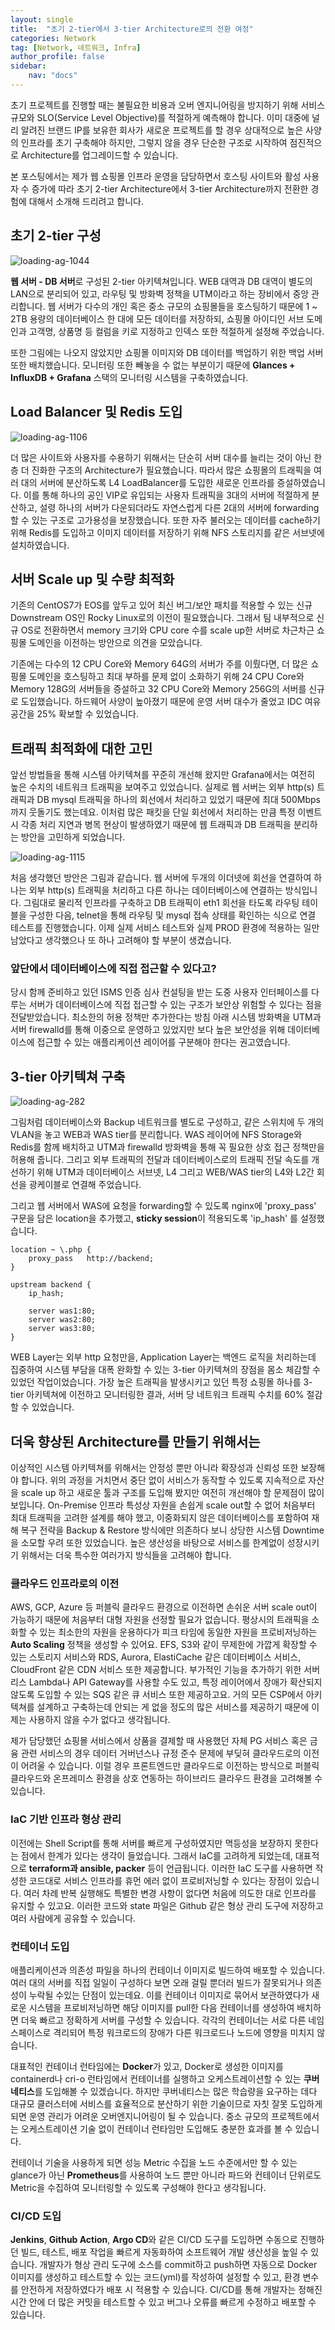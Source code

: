 ```yaml
---
layout: single
title:  "초기 2-tier에서 3-tier Architecture로의 전환 여정"
categories: Network
tag: [Network, 네트워크, Infra]
author_profile: false
sidebar:
    nav: "docs"
---
```


초기 프로젝트를 진행할 때는 불필요한 비용과 오버 엔지니어링을 방지하기 위해 서비스 규모와 SLO(Service Level Objective)를 적절하게 예측해야 합니다. 이미 대중에 널리 알려진 브랜드 IP를 보유한 회사가 새로운 프로젝트를 할 경우 상대적으로 높은 사양의 인프라를 초기 구축해야 하지만, 그렇지 않을 경우 단순한 구조로 시작하여 점진적으로 Architecture를 업그레이드할 수 있습니다.

본 포스팅에서는 제가 웹 쇼핑몰 인프라 운영을 담당하면서 호스팅 사이트와 활성 사용자 수 증가에 따라 초기 2-tier Architecture에서 3-tier Architecture까지 전환한 경험에 대해서 소개해 드리려고 합니다.

## 초기 2-tier 구성

<img title="" src="../../images/2024-12-08-3_tier/633c5717b553affb20c1483cedd85072c245398a.png" alt="loading-ag-1044" data-align="center">

**웹 서버 - DB 서버**로 구성된 2-tier 아키텍쳐입니다. WEB 대역과 DB 대역이 별도의 LAN으로 분리되어 있고, 라우팅 및 방화벽 정책을 UTM이라고 하는 장비에서 중앙 관리합니다. 웹 서버가 다수의 개인 혹은 중소 규모의 쇼핑몰들을 호스팅하기 때문에 1 ~ 2TB 용량의 데이터베이스 한 대에 모든 데이터를 저장하되, 쇼핑몰 아이디인 서브 도메인과 고객명, 상품명 등 컬럼을 키로 지정하고 인덱스 또한 적절하게 설정해 주었습니다. 

또한 그림에는 나오지 않았지만 쇼핑몰 이미지와 DB 데이터를 백업하기 위한 백업 서버 또한 배치했습니다. 모니터링 또한 빼놓을 수 없는 부분이기 때문에 **Glances + InfluxDB + Grafana** 스택의 모니터링 시스템을 구축하였습니다.

## Load Balancer 및 Redis 도입

<img title="" src="../../images/2024-12-08-3_tier/21c9a4e45f4aa7747ff771a1c998d147ed01df48.png" alt="loading-ag-1106" data-align="center">

더 많은 사이트와 사용자를 수용하기 위해서는 단순히 서버 대수를 늘리는 것이 아닌 한층 더 진화한 구조의 Architecture가 필요했습니다. 따라서 많은 쇼핑몰의 트래픽을 여러 대의 서버에 분산하도록 L4 LoadBalancer를 도입한 새로운 인프라를 증설하였습니다. 이를 통해 하나의 공인 VIP로 유입되는 사용자 트래픽을 3대의 서버에 적절하게 분산하고, 설령 하나의 서버가 다운되더라도 자연스럽게 다른 2대의 서버에 forwarding할 수 있는 구조로 고가용성을 보장했습니다. 또한 자주 불러오는 데이터를 cache하기 위해 Redis를 도입하고 이미지 데이터를 저장하기 위해 NFS 스토리지를 같은 서브넷에 설치하였습니다.

## 서버 Scale up 및 수량 최적화

기존의 CentOS7가 EOS를 앞두고 있어 최신 버그/보안 패치를 적용할 수 있는 신규 Downstream OS인 Rocky Linux로의 이전이 필요했습니다. 그래서 팀 내부적으로 신규 OS로 전환하면서 memory 크기와 CPU core 수를 scale up한 서버로 차근차근 쇼핑몰 도메인을 이전하는 방안으로 의견을 모았습니다. 

기존에는 다수의 12 CPU Core와 Memory 64G의 서버가 주를 이뤘다면, 더 많은 쇼핑몰 도메인을 호스팅하고 최대 부하를 문제 없이 소화하기 위해 24 CPU Core와 Memory 128G의 서버들을 증설하고 32 CPU Core와 Memory 256G의 서버를 신규로 도입했습니다. 하드웨어 사양이 높아졌기 때문에 운영 서버 대수가 줄었고 IDC 여유 공간을 25% 확보할 수 있었습니다. 

## 트래픽 최적화에 대한 고민

앞선 방법들을 통해 시스템 아키텍쳐를 꾸준히 개선해 왔지만 Grafana에서는 여전히 높은 수치의 네트워크 트래픽을 보여주고 있었습니다. 실제로 웹 서버는 외부 http(s) 트래픽과 DB mysql 트래픽을 하나의 회선에서 처리하고 있었기 때문에 최대 500Mbps까지 웃돌기도 했는데요. 이처럼 많은 패킷을 단일 회선에서 처리하는 만큼 특정 이벤트 시 각종 처리 지연과 병목 현상이 발생하였기 때문에 웹 트래픽과 DB 트래픽을 분리하는 방안을 고민하게 되었습니다.

<img title="" src="../../images/2024-12-08-3_tier/9d35f9a694ac741192d5e4a219092bbc0c6f463b.png" alt="loading-ag-1115" data-align="center">

처음 생각했던 방안은 그림과 같습니다. 웹 서버에 두개의 이더넷에 회선을 연결하여 하나는 외부 http(s) 트래픽을 처리하고 다른 하나는 데이터베이스에 연결하는 방식입니다. 그림대로 물리적 인프라를 구축하고 DB 트래픽이 eth1 회선을 타도록 라우팅 테이블을 구성한 다음, telnet을 통해 라우팅 및 mysql 접속 상태를 확인하는 식으로 연결 테스트를 진행했습니다. 이제 실제 서비스 테스트와 실제 PROD 환경에 적용하는 일만 남았다고 생각했으나 또 하나 고려해야 할 부분이 생겼습니다.

### 앞단에서 데이터베이스에 직접 접근할 수 있다고?

당시 함께 준비하고 있던 ISMS 인증 심사 컨설팅을 받는 도중 사용자 인터페이스를 다루는 서버가 데이터베이스에 직접 접근할 수 있는 구조가 보안상 위험할 수 있다는 점을 전달받았습니다. 최소한의 허용 정책만 추가한다는 방침 아래 시스템 방화벽을 UTM과 서버 firewalld를 통해 이중으로 운영하고 있었지만 보다 높은 보안성을 위해 데이터베이스에 접근할 수 있는 애플리케이션 레이어를 구분해야 한다는 권고였습니다.

## 3-tier 아키텍쳐 구축

![loading-ag-282](../../images/2024-12-08-3_tier/59e14263f81d4ba878deab5739b32ec3a91de753.png)

그림처럼 데이터베이스와 Backup 네트워크를 별도로 구성하고, 같은 스위치에 두 개의 VLAN을 놓고 WEB과 WAS tier를 분리합니다. WAS 레이어에 NFS Storage와 Redis를 함께 배치하고 UTM과 firewalld 방화벽을 통해 꼭 필요한 상호 접근 정책만을 허용해 줍니다. 
그리고 외부 트래픽의 전달과 데이터베이스로의 트래픽 전달 속도를 개선하기 위해 UTM과 데이터베이스 서브넷, L4 그리고 WEB/WAS tier의 L4와 L2간 회선을 광케이블로 연결해 주었습니다.

그리고 웹 서버에서 WAS에 요청을 forwarding할 수 있도록 nginx에 'proxy_pass' 구문을 담은 location을 추가했고, **sticky session**이 적용되도록 'ip_hash' 를 설정했습니다.

```
location ~ \.php {
    proxy_pass   http://backend;
}
```

```
upstream backend {
    ip_hash;

    server was1:80;
    server was2:80;
    server was3:80;
}
```

WEB Layer는 외부 http 요청만을, Application Layer는 백엔드 로직을 처리하는데 집중하여 시스템 부담을 대폭 완화할 수 있는 3-tier 아키텍쳐의 장점을 몸소 체감할 수 있었던 작업이었습니다. 가장 높은 트래픽을 발생시키고 있던 특정 쇼핑몰 하나를 3-tier 아키텍쳐에 이전하고 모니터링한 결과, 서버 당 네트워크 트래픽 수치를 60% 절감할 수 있었습니다.

## 더욱 향상된 Architecture를 만들기 위해서는

이상적인 시스템 아키텍쳐를 위해서는 안정성 뿐만 아니라 확장성과 신뢰성 또한 보장해야 합니다. 위의 과정을 거치면서 중단 없이 서비스가 동작할 수 있도록 지속적으로 자산을 scale up 하고 새로운 툴과 구조를 도입해 봤지만 여전히 개선해야 할 문제점이 많이 보입니다. On-Premise 인프라 특성상 자원을 손쉽게 scale out할 수 없어 처음부터 최대 트래픽을 고려한 설계를 해야 했고, 이중화되지 않은 데이터베이스를 포함하여 재해 복구 전략을 Backup & Restore 방식에만 의존하다 보니 상당한 시스템 Downtime을 소모할 우려 또한 있었습니다. 높은 생산성을 바탕으로 서비스를 한계없이 성장시키기 위해서는 더욱 특수한 여러가지 방식들을 고려해야 합니다.

### 클라우드 인프라로의 이전

AWS, GCP, Azure 등 퍼블릭 클라우드 환경으로 이전하면 손쉬운 서버 scale out이 가능하기 때문에 처음부터 대형 자원을 선정할 필요가 없습니다. 평상시의 트래픽을 소화할 수 있는 최소한의 자원을 운용하다가 피크 타임에 동일한 자원을 프로비저닝하는 **Auto Scaling** 정책을 생성할 수 있어요. EFS, S3와 같이 무제한에 가깝게 확장할 수 있는 스토리지 서비스와 RDS, Aurora, ElastiCache 같은 데이터베이스 서비스, CloudFront 같은 CDN 서비스 또한 제공합니다. 부가적인 기능을 추가하기 위한 서버리스 Lambda나 API Gateway를 사용할 수도 있고, 특정 레이어에서 장애가 확산되지 않도록 도입할 수 있는 SQS 같은 큐 서비스 또한 제공하고요. 거의 모든 CSP에서 아키텍쳐를 설계하고 구축하는데 안되는 게 없을 정도의 많은 서비스를 제공하기 때문에 이제는 사용하지 않을 수가 없다고 생각됩니다.

제가 담당했던 쇼핑몰 서비스에서 상품을 결제할 때 사용했던 자체 PG 서비스 혹은 금융 관련 서비스의 경우 데이터 거버넌스나 규정 준수 문제에 부딪혀 클라우드로의 이전이 어려울 수 있습니다. 이럴 경우 프론트엔드만 클라우드로 이전하는 방식으로 퍼블릭 클라우드와 온프레미스 환경을 상호 연동하는 하이브리드 클라우드 환경을 고려해볼 수 있습니다.

### IaC 기반 인프라 형상 관리

이전에는 Shell Script를 통해 서버를 빠르게 구성하였지만 멱등성을 보장하지 못한다는 점에서 한계가 있다는 생각이 들었습니다. 그래서 IaC를 고려하게 되었는데, 대표적으로 **terraform과 ansible, packer** 등이 언급됩니다. 이러한 IaC 도구를 사용하면 작성한 코드대로 서비스 인프라를 휴먼 에러 없이 프로비저닝할 수 있다는 장점이 있습니다. 여러 차례 반복 실행해도 특별한 변경 사항이 없다면 처음에 의도한 대로 인프라를 유지할 수 있고요. 이러한 코드와 state 파일은 Github 같은 형상 관리 도구에 저장하고 여러 사람에게 공유할 수 있습니다.

### 컨테이너 도입

애플리케이션과 의존성 파일을 하나의 컨테이너 이미지로 빌드하여 배포할 수 있습니다. 여러 대의 서버를 직접 일일이 구성하다 보면 오래 걸릴 뿐더러 빌드가 잘못되거나 의존성이 누락될 수있는 단점이 있는데요. 이를 컨테이너 이미지로 묶어서 보관하였다가 새로운 시스템을 프로비저닝하면 해당 이미지를 pull한 다음 컨테이너를 생성하여 배치하면 더욱 빠르고 정확하게 서버를 구성할 수 있습니다. 각각의 컨테이너는 서로 다른 네임스페이스로 격리되어 특정 워크로드의 장애가 다른 워크로드나 노드에 영향을 미치지 않습니다.

대표적인 컨테이너 런타임에는 **Docker**가 있고, Docker로 생성한 이미지를 containerd나 cri-o 런타임에서 컨테이너를 실행하고 오케스트레이션할 수 있는 **쿠버네티스**를 도입해볼 수 있겠습니다. 하지만 쿠버네티스는 많은 학습량을 요구하는 데다 대규모 클러스터에 서비스를 효율적으로 분산하기 위한 기술이므로 자칫 잘못 도입하게 되면 운영 관리가 어려운 오버엔지니어링이 될 수 있습니다. 중소 규모의 프로젝트에서는 오케스트레이션 기술 없이 컨테이너 런타임만 도입해도 충분한 효과를 볼 수 있습니다.

컨테이너 기술을 사용하게 되면 성능 Metric 수집을 노드 수준에서만 할 수 있는 glance가 아닌 **Prometheus**를 사용하여 노드 뿐만 아니라 파드와 컨테이너 단위로도 Metric을 수집하여 모니터링할 수 있도록 구성해야 한다고 생각됩니다.

### CI/CD 도입

**Jenkins**, **Github Action**, **Argo CD**와 같은 CI/CD 도구를 도입하면 수동으로 진행하던 빌드, 테스트, 배포 작업을 빠르게 자동화하여 소프트웨어 개발 생산성을 높일 수 있습니다. 개발자가 형상 관리 도구에 소스를 commit하고 push하면 자동으로 Docker 이미지를 생성하고 테스트할 수 있는 코드(yml)를 작성하여 설정할 수 있고, 환경 변수를 안전하게 저장하였다가 배포 시 적용할 수 있습니다. CI/CD를 통해 개발자는 정해진 시간 안에 더 많은 커밋을 테스트할 수 있고 버그나 오류를 빠르게 수정하고 배포할 수 있습니다.
